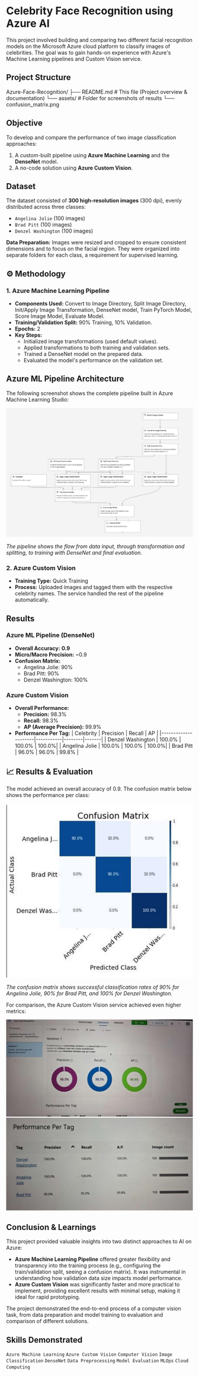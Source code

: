 # Celebrity Face Recognition using Azure AI

This project involved building and comparing two different facial recognition models on the Microsoft Azure cloud platform to classify images of celebrities. The goal was to gain hands-on experience with Azure's Machine Learning pipelines and Custom Vision service.

##  Project Structure
Azure-Face-Recognition/
├── README.md # This file (Project overview & documentation)
└── assets/ # Folder for screenshots of results
└── confusion_matrix.png

##  Objective

To develop and compare the performance of two image classification approaches:
1.  A custom-built pipeline using **Azure Machine Learning** and the **DenseNet** model.
2.  A no-code solution using **Azure Custom Vision**.

##  Dataset

The dataset consisted of **300 high-resolution images** (300 dpi), evenly distributed across three classes:
- `Angelina Jolie` (100 images)
- `Brad Pitt` (100 images)
- `Denzel Washington` (100 images)

**Data Preparation:** Images were resized and cropped to ensure consistent dimensions and to focus on the facial region. They were organized into separate folders for each class, a requirement for supervised learning.

## ⚙ Methodology

### 1. Azure Machine Learning Pipeline
- **Components Used:** Convert to Image Directory, Split Image Directory, Init/Apply Image Transformation, DenseNet model, Train PyTorch Model, Score Image Model, Evaluate Model.
- **Training/Validation Split:** 90% Training, 10% Validation.
- **Epochs:** 2
- **Key Steps:** 
  - Initialized image transformations (used default values).
  - Applied transformations to both training and validation sets.
  - Trained a DenseNet model on the prepared data.
  - Evaluated the model's performance on the validation set.

## Azure ML Pipeline Architecture

The following screenshot shows the complete pipeline built in Azure Machine Learning Studio:

![Azure ML Pipeline Diagram](/assets/fullazurepipeline.jpg)

*The pipeline shows the flow from data input, through transformation and splitting, to training with DenseNet and final evaluation.*

### 2. Azure Custom Vision
- **Training Type:** Quick Training
- **Process:** Uploaded images and tagged them with the respective celebrity names. The service handled the rest of the pipeline automatically.

##  Results

### Azure ML Pipeline (DenseNet)
- **Overall Accuracy:** **0.9**
- **Micro/Macro Precision:** ~0.9
- **Confusion Matrix:**
  - Angelina Jolie: 90%
  - Brad Pitt: 90%
  - Denzel Washington: 100%

### Azure Custom Vision
- **Overall Performance:** 
  - **Precision:** 98.3%
  - **Recall:** 98.3%
  - **AP (Average Precision):** 99.9%
- **Performance Per Tag:**
  | Celebrity           | Precision | Recall | AP    |
  |---------------------|-----------|--------|-------|
  | Denzel Washington   | 100.0%    | 100.0% | 100.0%|
  | Angelina Jolie      | 100.0%    | 100.0% | 100.0%|
  | Brad Pitt           | 96.0%     | 96.0%  | 99.8% |

## 📈 Results & Evaluation

The model achieved an overall accuracy of 0.9. The confusion matrix below shows the performance per class:

![Confusion Matrix Results](confusion-matrix.png)


*The confusion matrix shows successful classification rates of 90% for Angelina Jolie, 90% for Brad Pitt, and 100% for Denzel Washington.*

For comparison, the Azure Custom Vision service achieved even higher metrics:

![Custom Vision Performance](assets/Training_Results.png)
![Custom Vision Performance](assets/Performance_Per_Tag.png)
##  Conclusion & Learnings

This project provided valuable insights into two distinct approaches to AI on Azure:

*   **Azure Machine Learning Pipeline** offered greater flexibility and transparency into the training process (e.g., configuring the train/validation split, seeing a confusion matrix). It was instrumental in understanding how validation data size impacts model performance.
*   **Azure Custom Vision** was significantly faster and more practical to implement, providing excellent results with minimal setup, making it ideal for rapid prototyping.

The project demonstrated the end-to-end process of a computer vision task, from data preparation and model training to evaluation and comparison of different solutions.

##  Skills Demonstrated

`Azure Machine Learning` `Azure Custom Vision` `Computer Vision` `Image Classification` `DenseNet` `Data Preprocessing` `Model Evaluation` `MLOps` `Cloud Computing`
